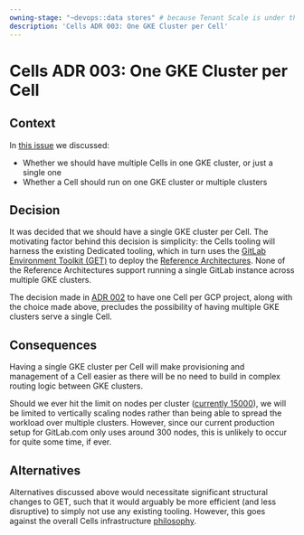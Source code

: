 ```yaml
---
owning-stage: "~devops::data stores" # because Tenant Scale is under this
description: 'Cells ADR 003: One GKE Cluster per Cell'
---
```


# Cells ADR 003: One GKE Cluster per Cell

## Context

In [this issue](https://gitlab.com/gitlab-com/gl-infra/production-engineering/-/issues/25068) we discussed:

- Whether we should have multiple Cells in one GKE cluster, or just a single one
- Whether a Cell should run on one GKE cluster or multiple clusters

## Decision

It was decided that we should have a single GKE cluster per Cell. The motivating factor behind this decision is simplicity: the Cells tooling will harness the existing Dedicated tooling, which in turn uses the [GitLab Environment Toolkit (GET)](https://gitlab.com/gitlab-org/gitlab-environment-toolkit) to deploy the [Reference Architectures](../../../../administration/reference_architectures/index.md). None of the Reference Architectures support running a single GitLab instance across multiple GKE clusters.

The decision made in [ADR 002](002_gcp_project_boundary.md) to have one Cell per GCP project, along with the choice made above, precludes the possibility of having multiple GKE clusters serve a single Cell.

## Consequences

Having a single GKE cluster per Cell will make provisioning and management of a Cell easier as there will be no need to build in complex routing logic between GKE clusters.

Should we ever hit the limit on nodes per cluster ([currently 15000](https://cloud.google.com/kubernetes-engine/quotas)), we will be limited to vertically scaling nodes rather than being able to spread the workload over multiple clusters. However, since our current production setup for GitLab.com only uses around 300 nodes, this is unlikely to occur for quite some time, if ever.

## Alternatives

Alternatives discussed above would necessitate significant structural changes to GET, such that it would arguably be more efficient (and less disruptive) to simply not use any existing tooling. However, this goes against the overall Cells infrastructure [philosophy](../infrastructure/index.md).
